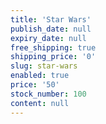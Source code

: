 ```yaml
---
title: 'Star Wars'
publish_date: null
expiry_date: null
free_shipping: true
shipping_price: '0'
slug: star-wars
enabled: true
price: '50'
stock_number: 100
content: null
---
```

